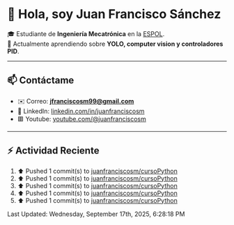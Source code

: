 # 👋 Hola, soy Juan Francisco Sánchez  

🎓 Estudiante de **Ingeniería Mecatrónica** en la [ESPOL](https://www.espol.edu.ec).  
🌱 Actualmente aprendiendo sobre **YOLO, computer vision y controladores PID**.  

---

## 📫 Contáctame
- ✉️ Correo: **jfranciscosm99@gmail.com**  
- 💼 LinkedIn: [linkedin.com/in/juanfranciscosm](https://linkedin.com/in/juanfranciscosm)
- 🟥 Youtube: [youtube.com/@juanfranciscosm](https://www.youtube.com/@juanfranciscosm)

---

## :zap: Actividad Reciente
<!--RECENT_ACTIVITY:start-->
1. ⬆️ Pushed 1 commit(s) to [juanfranciscosm/cursoPython](https://github.com/juanfranciscosm/cursoPython)<br>
2. ⬆️ Pushed 1 commit(s) to [juanfranciscosm/cursoPython](https://github.com/juanfranciscosm/cursoPython)<br>
3. ⬆️ Pushed 1 commit(s) to [juanfranciscosm/cursoPython](https://github.com/juanfranciscosm/cursoPython)<br>
4. ⬆️ Pushed 1 commit(s) to [juanfranciscosm/cursoPython](https://github.com/juanfranciscosm/cursoPython)<br>
5. ⬆️ Pushed 1 commit(s) to [juanfranciscosm/cursoPython](https://github.com/juanfranciscosm/cursoPython)<br>
<!--RECENT_ACTIVITY:end-->
<!--RECENT_ACTIVITY:last_update-->
Last Updated: Wednesday, September 17th, 2025, 6:28:18 PM
<!--RECENT_ACTIVITY:last_update_end-->
